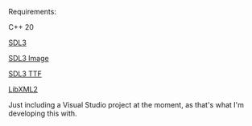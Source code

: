 Requirements:

C++ 20

[SDL3](https://github.com/libsdl-org/SDL/releases/tag/release-3.2.10)

[SDL3 Image](https://github.com/libsdl-org/SDL_image/releases)

[SDL3 TTF](https://github.com/libsdl-org/SDL_ttf/releases/preview-3.1.0)

[LibXML2](https://github.com/GNOME/libxml2)

Just including a Visual Studio project at the moment, as that's what I'm developing this with.
